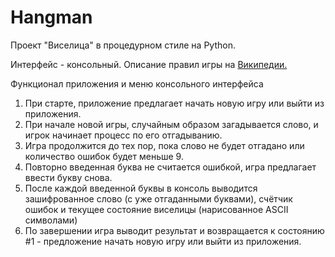 
# Hangman

Проект "Виселица" в процедурном стиле на Python.

Интерфейс - консольный. Описание правил игры на [Википедии.](https://ru.wikipedia.org/wiki/%D0%92%D0%B8%D1%81%D0%B5%D0%BB%D0%B8%D1%86%D0%B0_(%D0%B8%D0%B3%D1%80%D0%B0))

Функционал приложения и меню консольного интерфейса
1. При старте, приложение предлагает начать новую игру или выйти из приложения.
2. При начале новой игры, случайным образом загадывается слово, и игрок начинает процесс по его отгадыванию.
3. Игра продолжится до тех пор, пока слово не будет отгадано или количество ошибок будет меньше 9.
4. Повторно введенная буква не считается ошибкой, игра предлагает ввести букву снова.
5. После каждой введенной буквы в консоль выводится зашифрованное слово (с уже отгаданными буквами), счётчик ошибок и текущее состояние виселицы (нарисованное ASCII символами)
6. По завершении игра выводит результат и возвращается к состоянию #1 - предложение начать новую игру или выйти из приложения.
